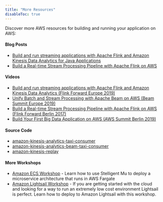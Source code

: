 ```yaml
---
title: "More Resources"
disableToc: true
---
```


Discover more AWS resources for building and running your application on AWS:

#### Blog Posts

- [Build and run streaming applications with Apache Flink and Amazon Kinesis Data Analytics for Java Applications](https://aws.amazon.com/blogs/big-data/build-and-run-streaming-applications-with-apache-flink-and-amazon-kinesis-data-analytics-for-java-applications/)
- [Build a Real-time Stream Processing Pipeline with Apache Flink on AWS](https://aws.amazon.com/blogs/big-data/build-a-real-time-stream-processing-pipeline-with-apache-flink-on-aws/)

#### Videos

- [Build and run streaming applications with Apache Flink and Amazon Kinesis Data Analytics (Flink Forward Europe 2019)](https://www.youtube.com/watch?v=c03_TaW2pR0)
- [Unify Batch and Stream Processing with Apache Beam on AWS (Beam Summit Europe 2019)](https://www.youtube.com/watch?v=eCgZRJqdt_I)
- [Build a Real-time Stream Processing Pipeline with Apache Flink on AWS (Flink Forward Berlin 2017)](https://www.youtube.com/watch?v=tmdEe3jpUX8)
- [Build Your First Big Data Application on AWS (AWS Summit Berlin 2019)](https://www.youtube.com/watch?v=PalRSu8Pqn0)

#### Source Code

- [amazon-kinesis-analytics-taxi-consumer](https://github.com/aws-samples/amazon-kinesis-analytics-taxi-consumer)
- [amazon-kinesis-analytics-beam-taxi-consumer](https://github.com/aws-samples/amazon-kinesis-analytics-beam-taxi-consumer)
- [amazon-kinesis-replay](https://github.com/aws-samples/amazon-kinesis-replay)

#### More Workshops

* [Amazon ECS Workshop](https://ecsworkshop.com) - Learn how to use Stelligent Mu to deploy a microservice architecture that runs in AWS Fargate
* [Amazon Lightsail Workshop](https://lightsailworkshop.com) - If you are getting started with the cloud and looking for a way to run an extremely low cost environment Lightsail is perfect. Learn how to deploy to Amazon Lightsail with this workshop.
